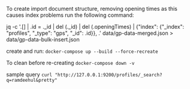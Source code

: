 To create import document structure, removing opening times as this causes index problems run the following command:

jq -c '.[]  | .id = ._id | del (._id) | del (.openingTimes) | {"index": {"_index": "profiles", "_type": "gps", "_id": .id}}, .' data/gp-data-merged.json > data/gp-data-bulk-insert.json 

create and run: `docker-compose up --build --force-recreate`

To clean before re-creating `docker-compose down -v`

sample query `curl "http://127.0.0.1:9200/profiles/_search?q=ramdeehul&pretty"`
